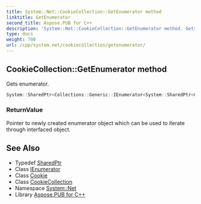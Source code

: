 ```yaml
---
title: System::Net::CookieCollection::GetEnumerator method
linktitle: GetEnumerator
second_title: Aspose.PUB for C++
description: 'System::Net::CookieCollection::GetEnumerator method. Gets enumerator in C++.'
type: docs
weight: 700
url: /cpp/system.net/cookiecollection/getenumerator/
---
```

## CookieCollection::GetEnumerator method


Gets enumerator.

```cpp
System::SharedPtr<Collections::Generic::IEnumerator<System::SharedPtr<Cookie>>> System::Net::CookieCollection::GetEnumerator() override
```


### ReturnValue

Pointer to newly created enumerator object which can be used to iterate through interfaced object.

## See Also

* Typedef [SharedPtr](../../../system/sharedptr/)
* Class [IEnumerator](../../../system.collections.generic/ienumerator/)
* Class [Cookie](../../cookie/)
* Class [CookieCollection](../)
* Namespace [System::Net](../../)
* Library [Aspose.PUB for C++](../../../)
